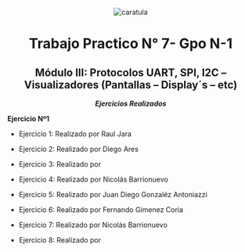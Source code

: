 <div align="center">

![caratula](https://github.com/user-attachments/assets/c421ebb9-bb06-43ec-bab3-834cb70d0cd0)


# Trabajo Practico N° 7- Gpo N-1
## Módulo III: Protocolos UART, SPI, I2C – Visualizadores (Pantallas – Display´s – etc)

***Ejercicios Realizados***

</div>
    
**Ejercicio Nº1**     
       
- Ejercicio 1: Realizado por Raul Jara

- Ejercicio 2: Realizado por Diego Ares

- Ejercicio 3: Realizado por 

- Ejercicio 4: Realizado por Nicolás Barrionuevo

- Ejercicio 5: Realizado por Juan Diego Gonzaléz Antoniazzi

- Ejercicio 6: Realizado por Fernando Gimenez Coria

- Ejercicio 7: Realizado por Nicolás Barrionuevo

- Ejercicio 8: Realizado por 






